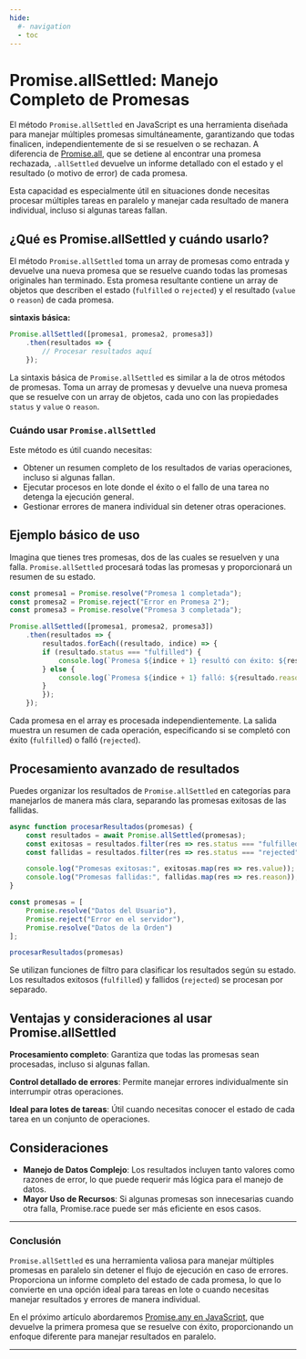 ```yaml
---
hide:
  #- navigation
  - toc
---
```


<link rel="stylesheet" href="../../assets/stylesheets/javascript.css">

# **Promise.allSettled: Manejo Completo de Promesas**

El método `Promise.allSettled` en JavaScript es una herramienta diseñada para manejar múltiples promesas simultáneamente, garantizando que todas finalicen, independientemente de si se resuelven o se rechazan. A diferencia de [Promise.all](../metodo-promise-all/), que se detiene al encontrar una promesa rechazada, `.allSettled` devuelve un informe detallado con el estado y el resultado (o motivo de error) de cada promesa.

Esta capacidad es especialmente útil en situaciones donde necesitas procesar múltiples tareas en paralelo y manejar cada resultado de manera individual, incluso si algunas tareas fallan.

## **¿Qué es Promise.allSettled y cuándo usarlo?**

El método `Promise.allSettled` toma un array de promesas como entrada y devuelve una nueva promesa que se resuelve cuando todas las promesas originales han terminado. Esta promesa resultante contiene un array de objetos que describen el estado (`fulfilled` o `rejected`) y el resultado (`value` o `reason`) de cada promesa.

**sintaxis básica:**

```js linenums="1" title="javascript"
Promise.allSettled([promesa1, promesa2, promesa3])
    .then(resultados => {
        // Procesar resultados aquí
    });
```

La sintaxis básica de `Promise.allSettled` es similar a la de otros métodos de promesas. Toma un array de promesas y devuelve una nueva promesa que se resuelve con un array de objetos, cada uno con las propiedades `status` y `value` o `reason`.

### **Cuándo usar `Promise.allSettled`**

Este método es útil cuando necesitas:

  - Obtener un resumen completo de los resultados de varias operaciones, incluso si algunas fallan.
  - Ejecutar procesos en lote donde el éxito o el fallo de una tarea no detenga la ejecución general.
  - Gestionar errores de manera individual sin detener otras operaciones.

## **Ejemplo básico de uso**

Imagina que tienes tres promesas, dos de las cuales se resuelven y una falla. `Promise.allSettled` procesará todas las promesas y proporcionará un resumen de su estado.

```js linenums="1" title="javascript"
const promesa1 = Promise.resolve("Promesa 1 completada");
const promesa2 = Promise.reject("Error en Promesa 2");
const promesa3 = Promise.resolve("Promesa 3 completada");

Promise.allSettled([promesa1, promesa2, promesa3])
    .then(resultados => {
        resultados.forEach((resultado, indice) => {
        if (resultado.status === "fulfilled") {
            console.log(`Promesa ${indice + 1} resultó con éxito: ${resultado.value}`);
        } else {
            console.log(`Promesa ${indice + 1} falló: ${resultado.reason}`);
        }
        });
    });
```

Cada promesa en el array es procesada independientemente. La salida muestra un resumen de cada operación, especificando si se completó con éxito (`fulfilled`) o falló (`rejected`).

## **Procesamiento avanzado de resultados**

Puedes organizar los resultados de `Promise.allSettled` en categorías para manejarlos de manera más clara, separando las promesas exitosas de las fallidas.

```js linenums="1" title="javascript"
async function procesarResultados(promesas) {
    const resultados = await Promise.allSettled(promesas);
    const exitosas = resultados.filter(res => res.status === "fulfilled");
    const fallidas = resultados.filter(res => res.status === "rejected");

    console.log("Promesas exitosas:", exitosas.map(res => res.value));
    console.log("Promesas fallidas:", fallidas.map(res => res.reason));
}

const promesas = [
    Promise.resolve("Datos del Usuario"),
    Promise.reject("Error en el servidor"),
    Promise.resolve("Datos de la Orden")
];

procesarResultados(promesas)
```

Se utilizan funciones de filtro para clasificar los resultados según su estado. Los resultados exitosos (`fulfilled`) y fallidos (`rejected`) se procesan por separado.

## **Ventajas y consideraciones al usar Promise.allSettled**

**Procesamiento completo**: Garantiza que todas las promesas sean procesadas, incluso si algunas fallan.

**Control detallado de errores**: Permite manejar errores individualmente sin interrumpir otras operaciones.

**Ideal para lotes de tareas**: Útil cuando necesitas conocer el estado de cada tarea en un conjunto de operaciones.

## **Consideraciones**

  - **Manejo de Datos Complejo**: Los resultados incluyen tanto valores como razones de error, lo que puede requerir más lógica para el manejo de datos.
  - **Mayor Uso de Recursos**: Si algunas promesas son innecesarias cuando otra falla, Promise.race puede ser más eficiente en esos casos.

***

### **Conclusión**

`Promise.allSettled` es una herramienta valiosa para manejar múltiples promesas en paralelo sin detener el flujo de ejecución en caso de errores. Proporciona un informe completo del estado de cada promesa, lo que lo convierte en una opción ideal para tareas en lote o cuando necesitas manejar resultados y errores de manera individual.

En el próximo artículo abordaremos [Promise.any en JavaScript](../metodo-promise-any/), que devuelve la primera promesa que se resuelve con éxito, proporcionando un enfoque diferente para manejar resultados en paralelo.

***

<br>
